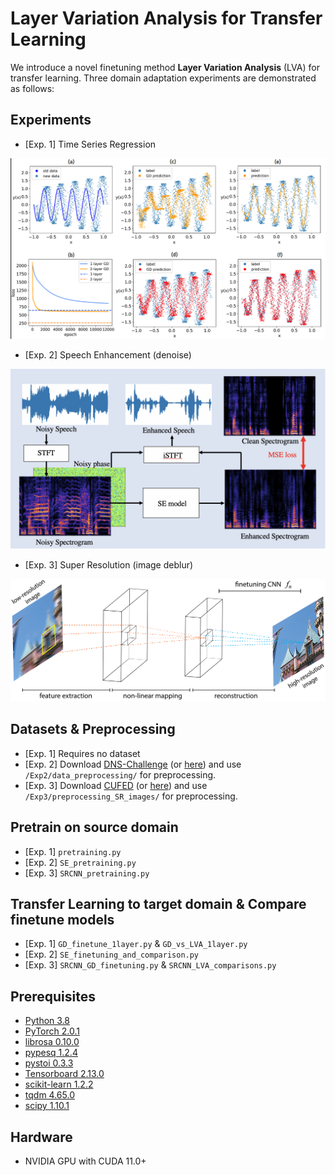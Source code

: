 # Layer Variation Analysis for Transfer Learning

We introduce a novel finetuning method **Layer Variation Analysis** (LVA) for transfer learning. Three domain adaptation experiments are demonstrated as follows:

## Experiments
- [Exp. 1] Time Series Regression

<img src="./figs/Exp1.png" width="550">

- [Exp. 2] Speech Enhancement (denoise)

<img src="./figs/DDAE.png" width="550">

- [Exp. 3] Super Resolution (image deblur)

<img src="./figs/SRCNN.png" width="550">


## Datasets & Preprocessing
- [Exp. 1] Requires no dataset
- [Exp. 2] Download [DNS-Challenge](https://github.com/microsoft/DNS-Challenge) (or [here](https://drive.google.com/drive/folders/1WHUyRFuh0KnzDJe0aR6WCFTt-2eb5elM?usp=sharing)) and use `/Exp2/data_preprocessing/` for preprocessing.
- [Exp. 3] Download [CUFED](https://acsweb.ucsd.edu/~yuw176/event-curation.html) (or [here](https://drive.google.com/drive/folders/1WHUyRFuh0KnzDJe0aR6WCFTt-2eb5elM?usp=sharing)) and use `/Exp3/preprocessing_SR_images/` for preprocessing.


## Pretrain on source domain
- [Exp. 1] `pretraining.py`
- [Exp. 2] `SE_pretraining.py`
- [Exp. 3] `SRCNN_pretraining.py`

## Transfer Learning to target domain & Compare finetune models
- [Exp. 1] `GD_finetune_1layer.py` & `GD_vs_LVA_1layer.py`
- [Exp. 2] `SE_finetuning_and_comparison.py`
- [Exp. 3] `SRCNN_GD_finetuning.py` & `SRCNN_LVA_comparisons.py`



## Prerequisites
- [Python 3.8](https://www.python.org/)
- [PyTorch 2.0.1](https://pytorch.org/)
- [librosa 0.10.0](https://librosa.org/doc/latest/index.html)
- [pypesq 1.2.4](https://pypi.org/project/pypesq/)
- [pystoi 0.3.3](https://pypi.org/project/pystoi/)
- [Tensorboard 2.13.0](https://pypi.org/project/tensorboard/)
- [scikit-learn 1.2.2](https://pypi.org/project/scikit-learn/)
- [tqdm 4.65.0](https://pypi.org/project/tqdm/)
- [scipy 1.10.1](https://pypi.org/project/scipy/)


## Hardware
- NVIDIA GPU with CUDA 11.0+
